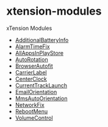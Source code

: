 xtension-modules
================

xTension Modules

- [AdditionalBatteryInfo](https://github.com/KDGDev/xtension-modules/raw/master/AdditionalBatteryInfo.apk)
- [AlarmTimeFix](https://github.com/KDGDev/xtension-modules/raw/master/AlarmTimeFix.apk)
- [AllAppsInPlayStore](https://github.com/KDGDev/xtension-modules/raw/master/AllAppsInPlayStore.apk)
- [AutoRotation](https://github.com/KDGDev/xtension-modules/raw/master/AutoRotation.apk)
- [BrowserAutofit](https://github.com/KDGDev/xtension-modules/raw/master/BrowserAutofit.apk)
- [CarrierLabel](https://github.com/KDGDev/xtension-modules/raw/master/CarrierLabel.apk)
- [CenterClock](https://github.com/KDGDev/xtension-modules/raw/master/CenterClock.apk)
- [CurrentTrackLaunch](https://github.com/KDGDev/xtension-modules/raw/master/CurrentTrackLaunch.apk)
- [EmailOrientation](https://github.com/KDGDev/xtension-modules/raw/master/EmailOrientation.apk)
- [MmsAutoOrientation](https://github.com/KDGDev/xtension-modules/raw/master/MmsAutoOrientation.apk)
- [NetworkFix](https://github.com/KDGDev/xtension-modules/raw/master/NetworkFix.apk)
- [RebootMenu](https://github.com/KDGDev/xtension-modules/raw/master/RebootMenu.apk)
- [VolumeControl](https://github.com/KDGDev/xtension-modules/raw/master/VolumeControl.apk)